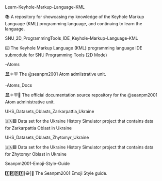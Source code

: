 
Learn-Keyhole-Markup-Language-KML

📚️ A repository for showcasing my knowledge of the Keyhole Markup Language (KML) programming language, and continuing to learn the language. 

SNU_2D_ProgrammingTools_IDE_Keyhole-Markup-Language-KML

⌨️ The Keyhole Markup Language (KML) programming language IDE submodule for SNU Programming Tools (2D Mode)

-Atoms

🏛️⚛️🪧️ The @seanpm2001 Atom admiistrative unit.

-Atoms_Docs

🏛️⚛️🪧️📖️ The official documentation source repository for the @seanpm2001 Atom administrative unit.

UHS_Datasets_Oblasts_Zarkarpattia_Ukraine

🇺🇦️🟩️ Data set for the Ukraine History Simulator project that contains data for Zarkarpattia Oblast in Ukraine

UHS_Datasets_Oblasts_Zhytomyr_Ukraine

🇺🇦️🟩️ Data set for the Ukraine History Simulator project that contains data for Zhytomyr Oblast in Ukraine

Seanpm2001-Emoji-Style-Guide

2️⃣️0️⃣️0️⃣️1️⃣️[😀️]📔️ The Seanpm2001 Emoji Style guide.

